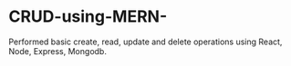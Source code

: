 # CRUD-using-MERN-
Performed basic create, read, update and delete operations using React, Node, Express, Mongodb. 
